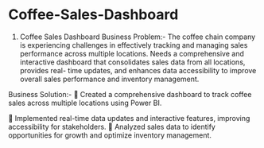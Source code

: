 # Coffee-Sales-Dashboard

1. Coffee Sales Dashboard Business Problem:- The coffee chain company is experiencing challenges in effectively tracking and managing sales performance across multiple locations. Needs a comprehensive and interactive dashboard that consolidates sales data from all locations, provides real- time updates, and enhances data accessibility to improve overall sales performance and inventory management.

Business Solution:- 
 Created a comprehensive dashboard to track coffee sales across multiple locations using Power BI.

 Implemented real-time data updates and interactive features, improving accessibility for stakeholders.  Analyzed sales data to identify opportunities for growth and optimize inventory management.

